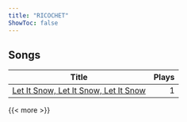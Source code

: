 ```yaml
---
title: "RICOCHET"
ShowToc: false
---
```


## Songs
Title | Plays 
----- | -----: 
[Let It Snow, Let It Snow, Let It Snow](/songs/let-it-snow-let-it-snow-let-it-snow) | 1

{{< more >}}